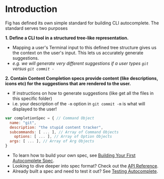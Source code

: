 # Introduction

Fig has defined its own simple standard for building CLI autocomplete. The standard serves two purposes


**1. Define a CLI tool in a structured tree-like representation.**
  - Mapping a user's Terminal input to this defined tree structure gives us the context on the user's input. This lets us accurately generate suggestions.
  - *e.g. we will generate very different suggestions if a user types `git` versus `git commit -`*


**2. Contain Content Completion specs provide content (like descriptions, icons etc) for the suggestions that are rendered to the user.**
  - If instructions on how to generate suggestions (like get all the files in this specific folder)
  - i.e. your description of the `-m` option in `git commit -m` is what will displayed to the user!


```js
var completionSpec = { // Command Object
  name: "git",
  description: "the stupid content tracker",
  subcommands: [ ... ], // Array of Command Objects 
	options: [ ... ], // Array of Option Objects
  args: [ ... ], // Array of Arg Objects
}
```

- To learn how to build your own spec, see [Building Your First Autocomplete Spec](/docs/autocomplete/guides/building-first-spec).
- Looking to dive deeper into spec format? Check out the [API Reference](/docs/autocomplete/api).
- Already built a spec and need to test it out? See [Testing Autocomplete](/docs/autocomplete/testing-autocomplete).